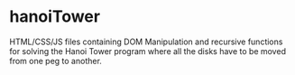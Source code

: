 # hanoiTower
HTML/CSS/JS files containing DOM Manipulation and recursive functions for solving the Hanoi Tower program where all the disks have to be moved from one peg to another.
